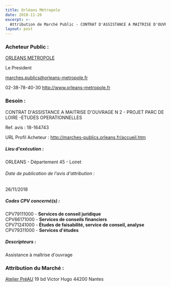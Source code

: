 ```yaml
---
title: Orléans Métropole
date: 2018-11-26
excerpt: >-
  Attribution de Marché Public - CONTRAT D'ASSISTANCE A MAITRISE D'OUVRAGE N 2 - PROJET PARC DE LOIRE -ETUDES OPERATIONNELLES
layout: post
---
```


### Acheteur Public : 
<a href="/acheteur-137/siren-244500468"> ORLEANS METROPOLE</a><br/>

Le President

marches.publics@orleans-metropole.fr

02-38-78-40-30
http://www.orleans-metropole.fr
### Besoin :

CONTRAT D'ASSISTANCE A MAITRISE D'OUVRAGE N 2 - PROJET PARC DE LOIRE -ETUDES OPERATIONNELLES

Ref. avis : 18-164743

URL Profil Acheteur : http://marches-publics.orleans.fr/accueil.htm

##### Lieu d'exécution :

ORLEANS - Département 45 - Loiret

###### Date de publication de l'avis d'attribution : 
26/11/2018

##### Codes CPV concerné(s) :
CPV79111000 - **Services de conseil juridique** <br/>
CPV66171000 - **Services de conseils financiers** <br/>
CPV71241000 - **Études de faisabilité, service de conseil, analyse** <br/>
CPV79311000 - **Services d'études** <br/>

##### Descripteurs :
Assistance à maîtrise d'ouvrage <br/>

### Attribution du Marché :
<a href="/entreprise-572/siren-535191506"> Atelier PréAU</a>    19 bd Victor Hugo 44200 Nantes <br/>
